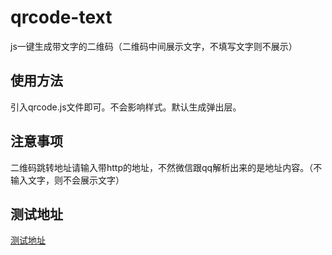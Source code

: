 # qrcode-text
js一键生成带文字的二维码（二维码中间展示文字，不填写文字则不展示）
## 使用方法
引入qrcode.js文件即可。不会影响样式。默认生成弹出层。
## 注意事项
二维码跳转地址请输入带http的地址，不然微信跟qq解析出来的是地址内容。（不输入文字，则不会展示文字）
## 测试地址
[测试地址](http://162.219.126.27:81/)
